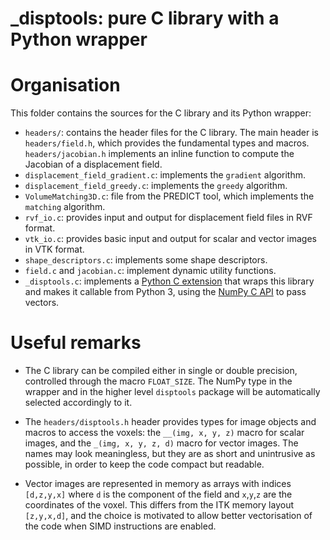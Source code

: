 # _disptools: pure C library with a Python wrapper

# Organisation

This folder contains the sources for the C library and its Python wrapper:
+ `headers/`: contains the header files for the C library. The main header is `headers/field.h`, which provides the fundamental types and macros. `headers/jacobian.h` implements an inline function to compute the Jacobian of a displacement field.
+ `displacement_field_gradient.c`: implements the `gradient` algorithm.
+ `displacement_field_greedy.c`: implements the `greedy` algorithm.
+ `VolumeMatching3D.c`: file from the PREDICT tool, which implements the `matching` algorithm.
+ `rvf_io.c`: provides input and output for displacement field files in RVF format.
+ `vtk_io.c`: provides basic input and output for scalar and vector images in VTK format.
+ `shape_descriptors.c`: implements some shape descriptors.
+ `field.c` and `jacobian.c`: implement dynamic utility functions.
+ `_disptools.c`: implements a [Python C extension](https://docs.python.org/3.6/extending/extending.html) that wraps this library and makes it callable from Python 3, using the [NumPy C API](https://docs.scipy.org/doc/numpy-1.14.0/reference/c-api.html) to pass vectors.

# Useful remarks

+ The C library can be compiled either in single or double precision, controlled through the macro `FLOAT_SIZE`. The NumPy type in the wrapper and in the higher level `disptools` package will be automatically selected accordingly to it.

+ The `headers/disptools.h` header provides types for image objects and macros to access the voxels: the `__(img, x, y, z)` macro for scalar images, and the `_(img, x, y, z, d)` macro for vector images. The names may look meaningless, but they are as short and unintrusive as possible, in order to keep the code compact but readable.

+ Vector images are represented in memory as arrays with indices `[d,z,y,x]` where `d` is the component of the field and `x`,`y`,`z` are the coordinates of the voxel. This differs from the ITK memory layout `[z,y,x,d]`, and the choice is motivated to allow better vectorisation of the code when SIMD instructions are enabled. 
